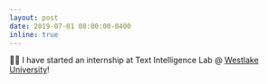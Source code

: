 ```yaml
---
layout: post
date: 2019-07-01 08:00:00-0400
inline: true
---
```


🙋‍♂️ I have started an internship at Text Intelligence Lab @ [Westlake University](https://en.westlake.edu.cn/)!
